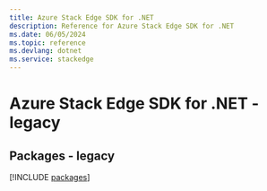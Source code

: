 ```yaml
---
title: Azure Stack Edge SDK for .NET
description: Reference for Azure Stack Edge SDK for .NET
ms.date: 06/05/2024
ms.topic: reference
ms.devlang: dotnet
ms.service: stackedge
---
```

# Azure Stack Edge SDK for .NET - legacy
## Packages - legacy
[!INCLUDE [packages](stack-edge-index.md)]